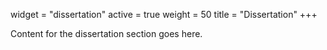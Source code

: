 widget = "dissertation"
active = true
weight = 50
title = "Dissertation"
+++

Content for the dissertation section goes here.